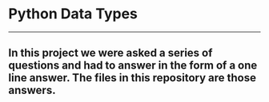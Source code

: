 # Python Data Types
---
In this project we were asked a series of questions and had to answer in the form of a one line answer.  The files in this repository are those answers.
---
